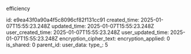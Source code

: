 efficiency

id: e9ea43f0a90a4f5c8096cf82f131cc91
created_time: 2025-01-07T15:55:23.248Z
updated_time: 2025-01-07T15:55:23.248Z
user_created_time: 2025-01-07T15:55:23.248Z
user_updated_time: 2025-01-07T15:55:23.248Z
encryption_cipher_text: 
encryption_applied: 0
is_shared: 0
parent_id: 
user_data: 
type_: 5